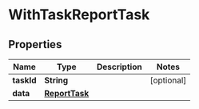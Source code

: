 

# WithTaskReportTask


## Properties

Name | Type | Description | Notes
------------ | ------------- | ------------- | -------------
**taskId** | **String** |  |  [optional]
**data** | [**ReportTask**](ReportTask.md) |  | 



